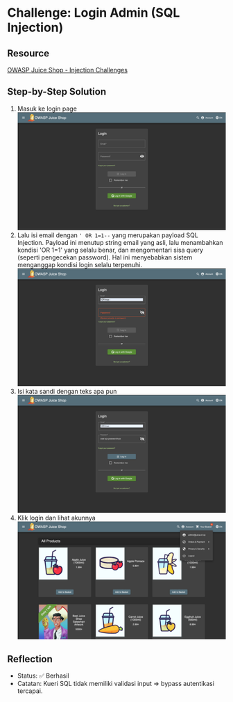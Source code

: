 # Challenge: Login Admin (SQL Injection)

## Resource

[OWASP Juice Shop - Injection Challenges](https://juice-shop.herokuapp.com/#/score-board?categories=Injection)

## Step-by-Step Solution

1. Masuk ke login page
   ![](images/step1-login-page.png)
2. Lalu isi email dengan `' OR 1=1--` yang merupakan payload SQL Injection. Payload ini menutup string email yang asli, lalu menambahkan kondisi 'OR 1=1' yang selalu benar, dan mengomentari sisa query (seperti pengecekan password). Hal ini menyebabkan sistem menganggap kondisi login selalu terpenuhi.
   ![](images/step2-fill-email.png)
3. Isi kata sandi dengan teks apa pun
   ![](images/step3-fill-password.png)
4. Klik login dan lihat akunnya
   ![](images/step4-login-and-see-account.png)

## Reflection

- Status: ✅ Berhasil
- Catatan: Kueri SQL tidak memiliki validasi input => bypass autentikasi tercapai.
